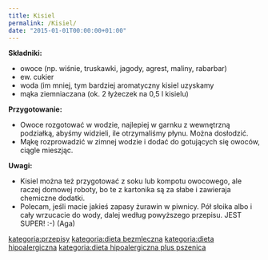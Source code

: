```yaml
---
title: Kisiel
permalink: /Kisiel/
date: "2015-01-01T00:00:00+01:00"
---
```


**Składniki:**

-   owoce (np. wiśnie, truskawki, jagody, agrest, maliny, rabarbar)
-   ew. cukier
-   woda (im mniej, tym bardziej aromatyczny kisiel uzyskamy
-   mąka ziemniaczana (ok. 2 łyżeczek na 0,5 l kisielu)

**Przygotowanie:**

-   Owoce rozgotować w wodzie, najlepiej w garnku z wewnętrzną podziałką, abyśmy widzieli, ile otrzymaliśmy płynu. Można dosłodzić.
-   Mąkę rozprowadzić w zimnej wodzie i dodać do gotujących się owoców, ciągle mieszjąc.

**Uwagi:**

-   Kisiel można też przygotować z soku lub kompotu owocowego, ale raczej domowej roboty, bo te z kartonika są za słabe i zawieraja chemiczne dodatki.
-   Polecam, jeśli macie jakieś zapasy żurawin w piwnicy. Pół słoika albo i cały wrzucacie do wody, dalej według powyższego przepisu. JEST SUPER! :-) (Aga)

[kategoria:przepisy](/atopedia/kategoria:przepisy "wikilink") [kategoria:dieta bezmleczna](/atopedia/kategoria:dieta_bezmleczna "wikilink") [kategoria:dieta hipoalergiczna](/atopedia/kategoria:dieta_hipoalergiczna "wikilink") [kategoria:dieta hipoalergiczna plus pszenica](/atopedia/kategoria:dieta_hipoalergiczna_plus_pszenica "wikilink")